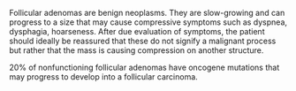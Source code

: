 Follicular adenomas are benign neoplasms. They are slow-growing and can progress to a size that may cause compressive symptoms such as dyspnea, dysphagia, hoarseness. After due evaluation of symptoms, the patient should ideally be reassured that these do not signify a malignant process but rather that the mass is causing compression on another structure.

20% of nonfunctioning follicular adenomas have oncogene mutations that may progress to develop into a follicular carcinoma.